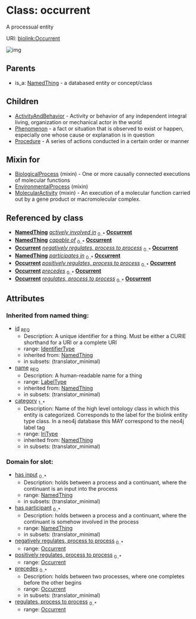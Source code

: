 
# Class: occurrent


A processual entity

URI: [biolink:Occurrent](https://w3id.org/biolink/vocab/Occurrent)

![img](images/Occurrent.png)

## Parents

 *  is_a: [NamedThing](NamedThing.md) - a databased entity or concept/class

## Children

 * [ActivityAndBehavior](ActivityAndBehavior.md) - Activity or behavior of any independent integral living, organization or mechanical actor in the world
 * [Phenomenon](Phenomenon.md) - a fact or situation that is observed to exist or happen, especially one whose cause or explanation is in question
 * [Procedure](Procedure.md) - A series of actions conducted in a certain order or manner

## Mixin for

 * [BiologicalProcess](BiologicalProcess.md) (mixin)  - One or more causally connected executions of molecular functions
 * [EnvironmentalProcess](EnvironmentalProcess.md) (mixin) 
 * [MolecularActivity](MolecularActivity.md) (mixin)  - An execution of a molecular function carried out by a gene product or macromolecular complex.

## Referenced by class

 *  **[NamedThing](NamedThing.md)** *[actively involved in](actively_involved_in.md)*  <sub>0..*</sub>  **[Occurrent](Occurrent.md)**
 *  **[NamedThing](NamedThing.md)** *[capable of](capable_of.md)*  <sub>0..*</sub>  **[Occurrent](Occurrent.md)**
 *  **[Occurrent](Occurrent.md)** *[negatively regulates, process to process](negatively_regulates_process_to_process.md)*  <sub>0..*</sub>  **[Occurrent](Occurrent.md)**
 *  **[NamedThing](NamedThing.md)** *[participates in](participates_in.md)*  <sub>0..*</sub>  **[Occurrent](Occurrent.md)**
 *  **[Occurrent](Occurrent.md)** *[positively regulates, process to process](positively_regulates_process_to_process.md)*  <sub>0..*</sub>  **[Occurrent](Occurrent.md)**
 *  **[Occurrent](Occurrent.md)** *[precedes](precedes.md)*  <sub>0..*</sub>  **[Occurrent](Occurrent.md)**
 *  **[Occurrent](Occurrent.md)** *[regulates, process to process](regulates_process_to_process.md)*  <sub>0..*</sub>  **[Occurrent](Occurrent.md)**

## Attributes


### Inherited from named thing:

 * [id](id.md)  <sub>REQ</sub>
    * Description: A unique identifier for a thing. Must be either a CURIE shorthand for a URI or a complete URI
    * range: [IdentifierType](IdentifierType.md)
    * inherited from: [NamedThing](NamedThing.md)
    * in subsets: (translator_minimal)
 * [name](name.md)  <sub>REQ</sub>
    * Description: A human-readable name for a thing
    * range: [LabelType](LabelType.md)
    * inherited from: [NamedThing](NamedThing.md)
    * in subsets: (translator_minimal)
 * [category](category.md)  <sub>1..*</sub>
    * Description: Name of the high level ontology class in which this entity is categorized. Corresponds to the label for the biolink entity type class. In a neo4j database this MAY correspond to the neo4j label tag
    * range: [IriType](IriType.md)
    * inherited from: [NamedThing](NamedThing.md)
    * in subsets: (translator_minimal)

### Domain for slot:

 * [has input](has_input.md)  <sub>0..*</sub>
    * Description: holds between a process and a continuant, where the continuant is an input into the process
    * range: [NamedThing](NamedThing.md)
    * in subsets: (translator_minimal)
 * [has participant](has_participant.md)  <sub>0..*</sub>
    * Description: holds between a process and a continuant, where the continuant is somehow involved in the process
    * range: [NamedThing](NamedThing.md)
    * in subsets: (translator_minimal)
 * [negatively regulates, process to process](negatively_regulates_process_to_process.md)  <sub>0..*</sub>
    * range: [Occurrent](Occurrent.md)
 * [positively regulates, process to process](positively_regulates_process_to_process.md)  <sub>0..*</sub>
    * range: [Occurrent](Occurrent.md)
 * [precedes](precedes.md)  <sub>0..*</sub>
    * Description: holds between two processes, where one completes before the other begins
    * range: [Occurrent](Occurrent.md)
    * in subsets: (translator_minimal)
 * [regulates, process to process](regulates_process_to_process.md)  <sub>0..*</sub>
    * range: [Occurrent](Occurrent.md)
